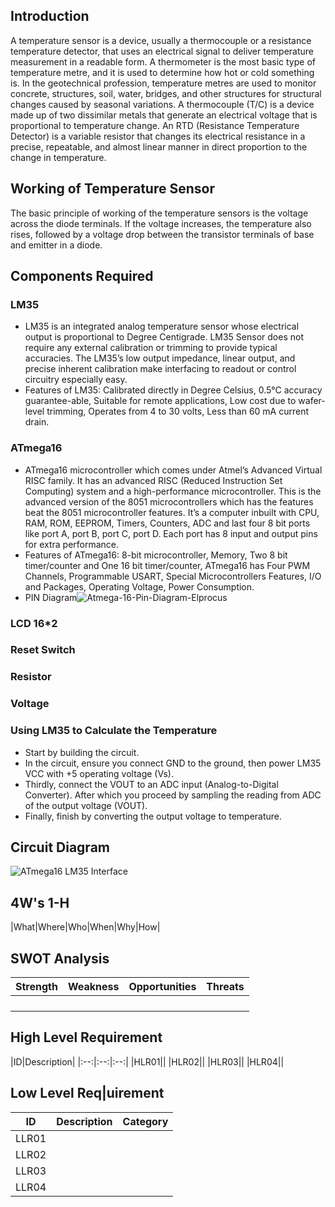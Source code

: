 ## Introduction
A temperature sensor is a device, usually a thermocouple or a resistance temperature detector, that uses an electrical signal to deliver temperature measurement in a readable form. A thermometer is the most basic type of temperature metre, and it is used to determine how hot or cold something is. In the geotechnical profession, temperature metres are used to monitor concrete, structures, soil, water, bridges, and other structures for structural changes caused by seasonal variations. A thermocouple (T/C) is a device made up of two dissimilar metals that generate an electrical voltage that is proportional to temperature change. An RTD (Resistance Temperature Detector) is a variable resistor that changes its electrical resistance in a precise, repeatable, and almost linear manner in direct proportion to the change in temperature.
## Working of Temperature Sensor
The basic principle of working of the temperature sensors is the voltage across the diode terminals. If the voltage increases, the temperature also rises, followed by a voltage drop between the transistor terminals of base and emitter in a diode.
## Components Required
### LM35
-   LM35 is an integrated analog temperature sensor whose electrical output is proportional to Degree Centigrade. LM35 Sensor does not require any external calibration or trimming to provide typical accuracies. The LM35’s low output impedance, linear output, and precise inherent calibration make interfacing to readout or control circuitry especially easy.
-   Features of LM35: Calibrated directly in Degree Celsius, 0.5°C accuracy guarantee-able, Suitable for remote applications, Low cost due to wafer-level trimming, Operates from 4 to 30 volts, Less than 60 mA current drain.
### ATmega16
-   ATmega16 microcontroller which comes under Atmel’s Advanced Virtual RISC family. It has an advanced RISC (Reduced Instruction Set Computing) system and a high-performance microcontroller. This is the advanced version of the 8051 microcontrollers which has the features beat the 8051 microcontroller features. It’s a computer inbuilt with CPU, RAM, ROM, EEPROM, Timers, Counters, ADC and last four 8 bit ports like port A, port B, port C, port D. Each port has 8 input and output pins for extra performance.
-   Features of ATmega16: 8-bit microcontroller, Memory, Two 8 bit timer/counter and One 16 bit timer/counter, ATmega16 has Four PWM Channels, Programmable USART, Special Microcontrollers Features, I/O and Packages, Operating Voltage, Power Consumption.
-   PIN Diagram![Atmega-16-Pin-Diagram-Elprocus](https://user-images.githubusercontent.com/98877997/155838794-f4a17a6f-b8de-4350-853c-3708c8c45e5f.jpg)

### LCD 16*2

### Reset Switch

### Resistor

### Voltage

### Using LM35 to Calculate the Temperature
-   Start by building the circuit. 
-   In the circuit, ensure you connect GND to the ground, then power LM35 VCC with +5 operating voltage (Vs). 
-   Thirdly, connect the VOUT to an ADC input (Analog-to-Digital Converter). After which you proceed by sampling the reading from ADC of the output voltage (VOUT). 
-   Finally, finish by converting the output voltage to temperature.   
## Circuit Diagram
![ATmega16 LM35 Interface](https://user-images.githubusercontent.com/98877997/155834375-372f961a-6834-4faa-831c-3699c88823ee.png)
## 4W's 1-H
|What|Where|Who|When|Why|How|

## SWOT Analysis
|Strength|Weakness|Opportunities|Threats|
|:--:|:--:|:--:|:--:|
|||||
|||||
|||||
|||||

## High Level Requirement
|ID|Description|
|:--:|:--:|:--:|
|HLR01||
|HLR02||
|HLR03||
|HLR04||

## Low Level Req|uirement
|ID|Description|Category|
|:--:|:--:|:--:|
|LLR01||
|LLR02||
|LLR03||
|LLR04||
